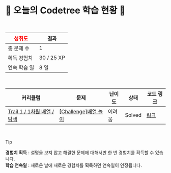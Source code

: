 # 🌲 오늘의 Codetree 학습 현황 🌲

<br />

| <span style="color:red;display:block;text-align:center;"> **성취도**</span> | 결과 |
|---|---|
| 총 문제 수 | 1 |
| 획득 경험치 | 30 / 25 XP |
| 연속 학습 일 | 8 일 |

<br />

|커리큘럼|문제|난이도|상태|코드 링크|
|---|---|---|---|---|
|[Trail 1 / 1차원 배열 / 탐색](https://www.codetree.ai/trail-info/novice-low/)|[[Challenge]배열 놀이](https://www.codetree.ai/trails/complete/curated-cards/challenge-play-with-array/)|어려움|Solved|[링크](https://github.com/Kimheekyo35/coding_test_practice/blob/main/250908/%EB%B0%B0%EC%97%B4%20%EB%86%80%EC%9D%B4/play-with-array.py)|


<br />

> [!TIP]
> **경험치 획득** : 설명을 보지 않고 해결한 문제에 대해서만 한 번 경험치를 획득할 수 있습니다.  
> **학습 연속일** : 새로운 날에 새로운 경험치를 획득하면 연속일이 인정됩니다.


